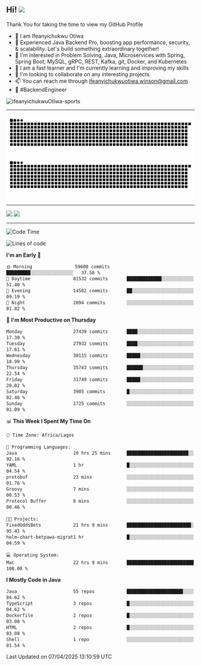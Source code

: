 <!-- BLOG-POST-LIST:START --><!-- BLOG-POST-LIST:END -->

## Hi! <img src="https://media.giphy.com/media/hvRJCLFzcasrR4ia7z/giphy.gif" width="4%"> 

Thank You for taking the time to view my GitHub Profile

- 👋 I am Ifeanyichukwu Otiwa
- 🚀 Experienced Java Backend Pro, boosting app performance, security, & scalability. Let's build something extraordinary together!
- 👀 I'm interested in Problem Solving, Java, Microservices with Spring, Spring Boot, MySQL, gRPC, REST, Kafka, git, Docker, and Kubernetes
- 🌱 I am a fast learner and I'm currently learning and improving my skills
- 💞️ I'm looking to collaborate on any interesting projects
- 📫 You can reach me through ifeanyichukwuotiwa.winson@gmail.com
- 🚀 #BackendEngineer

<p align="left" marginTop="10px"> <img src="https://komarev.com/ghpvc/?username=ifeanyichukwuOtiwa-sports&label=Profile%20views&color=0e75b6&style=for-the-badge" alt="ifeanyichukwuOtiwa-sports" /> </p>

***

<!--🐍📈SNAKEGRAPH / 🌐WEBSITE: https://github.com/Platane/snk -->
![github contribution grid snake animation](https://raw.githubusercontent.com/ifeanyichukwuOtiwa-sports/ifeanyichukwuOtiwa-sports/output/github-contribution-grid-snake-dark.svg#gh-dark-mode-only)![github contribution grid snake animation](https://raw.githubusercontent.com/ifeanyichukwuOtiwa-sports/ifeanyichukwuOtiwa-sports/output/github-contribution-grid-snake.svg#gh-light-mode-only)

***

<p float="left">
  <img float="left" src="https://github-readme-stats.vercel.app/api?username=ifeanyichukwuOtiwa-sports&count_private=true&include_all_commits=true&theme=react&show_icons=true" />
  <img float="right" src="https://github-readme-stats.vercel.app/api/top-langs/?username=ifeanyichukwuOtiwa-sports&layout=compact&show_icons=true&theme=react" /> 
</p>

***



<!--START_SECTION:waka-->
![Code Time](http://img.shields.io/badge/Code%20Time-3%2C603%20hrs%2015%20mins-blue)

![Lines of code](https://img.shields.io/badge/From%20Hello%20World%20I%27ve%20Written-44.7%20million%20lines%20of%20code-blue)

**I'm an Early 🐤** 

```text
🌞 Morning                59600 commits       █████████░░░░░░░░░░░░░░░░   37.58 % 
🌆 Daytime                81532 commits       █████████████░░░░░░░░░░░░   51.40 % 
🌃 Evening                14582 commits       ██░░░░░░░░░░░░░░░░░░░░░░░   09.19 % 
🌙 Night                  2894 commits        ░░░░░░░░░░░░░░░░░░░░░░░░░   01.82 % 
```
📅 **I'm Most Productive on Thursday** 

```text
Monday                   27439 commits       ████░░░░░░░░░░░░░░░░░░░░░   17.30 % 
Tuesday                  27932 commits       ████░░░░░░░░░░░░░░░░░░░░░   17.61 % 
Wednesday                30115 commits       █████░░░░░░░░░░░░░░░░░░░░   18.99 % 
Thursday                 35743 commits       ██████░░░░░░░░░░░░░░░░░░░   22.54 % 
Friday                   31749 commits       █████░░░░░░░░░░░░░░░░░░░░   20.02 % 
Saturday                 3905 commits        █░░░░░░░░░░░░░░░░░░░░░░░░   02.46 % 
Sunday                   1725 commits        ░░░░░░░░░░░░░░░░░░░░░░░░░   01.09 % 
```


📊 **This Week I Spent My Time On** 

```text
🕑︎ Time Zone: Africa/Lagos

💬 Programming Languages: 
Java                     20 hrs 25 mins      ███████████████████████░░   92.16 % 
YAML                     1 hr                █░░░░░░░░░░░░░░░░░░░░░░░░   04.54 % 
protobuf                 23 mins             ░░░░░░░░░░░░░░░░░░░░░░░░░   01.76 % 
Groovy                   7 mins              ░░░░░░░░░░░░░░░░░░░░░░░░░   00.53 % 
Protocol Buffer          6 mins              ░░░░░░░░░░░░░░░░░░░░░░░░░   00.46 % 

🐱‍💻 Projects: 
FixedOddsBets            21 hrs 9 mins       ████████████████████████░   95.41 % 
helm-chart-betpawa-migrat1 hr                █░░░░░░░░░░░░░░░░░░░░░░░░   04.59 % 

💻 Operating System: 
Mac                      22 hrs 9 mins       █████████████████████████   100.00 % 
```

**I Mostly Code in Java** 

```text
Java                     55 repos            █████████████████████░░░░   84.62 % 
TypeScript               3 repos             █░░░░░░░░░░░░░░░░░░░░░░░░   04.62 % 
Dockerfile               2 repos             █░░░░░░░░░░░░░░░░░░░░░░░░   03.08 % 
HTML                     2 repos             █░░░░░░░░░░░░░░░░░░░░░░░░   03.08 % 
Shell                    1 repo              ░░░░░░░░░░░░░░░░░░░░░░░░░   01.54 % 
```




 Last Updated on 07/04/2025 13:10:59 UTC
<!--END_SECTION:waka-->

<!--
<p align="center">
![trophy](https://github-profile-trophy.vercel.app/?username=ifeanyichukwuOtiwa-sports&theme=onedark) (https://github.com/ryo-ma/github-profile-trophy)
</p>
-->

<!---
ifeanyi-otiwa/ifeanyi-otiwa is a ✨ special ✨ repository because its `README.md` (this file) appears on your GitHub profile.
You can click the Preview link to take a look at your changes.
--->
